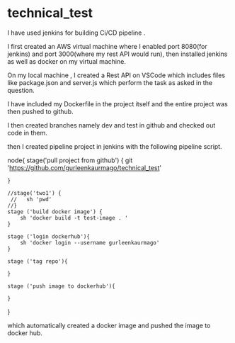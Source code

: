 # technical_test
I have used jenkins for building Ci/CD pipeline .

I first created an AWS virtual machine where I enabled port 8080(for jenkins) and port 3000(where my rest API would run), then installed jenkins as well as docker on my virtual machine.

On my local machine , I created a Rest API on VSCode which includes files like package.json and server.js which perform the task as asked in the question.

I have included my Dockerfile in the project itself and the entire project was then pushed to github.

I then created branches namely dev and test in github and checked out code in them.

then I created pipeline project in jenkins with the following pipeline script.

node{
    stage('pull project from github') {
        git 'https://github.com/gurleenkaurmago/technical_test'
        
    }
    
    //stage('two1') {
     //   sh 'pwd'
    //}
    stage ('build docker image') {
        sh 'docker build -t test-image . '
    }
    
    stage ('login dockerhub'){
        sh 'docker login --username gurleenkaurmago'
    }
    
    stage ('tag repo'){
        
    }
    
    stage ('push image to dockerhub'){
        
    }
}
    



which automatically created a docker image and pushed the image to docker hub.
